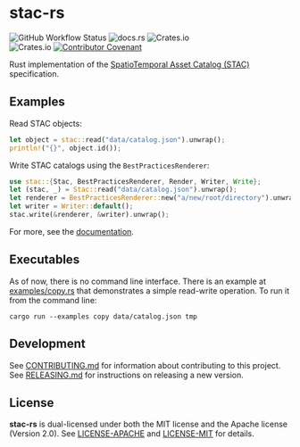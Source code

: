 # stac-rs

![GitHub Workflow Status](https://img.shields.io/github/workflow/status/gadomski/stac-rs/CI?style=for-the-badge)
![docs.rs](https://img.shields.io/docsrs/stac?style=for-the-badge)
![Crates.io](https://img.shields.io/crates/v/stac?style=for-the-badge) \
![Crates.io](https://img.shields.io/crates/l/stac?style=for-the-badge)
[![Contributor Covenant](https://img.shields.io/badge/Contributor%20Covenant-2.1-4baaaa.svg?style=for-the-badge)](./CODE_OF_CONDUCT) 

Rust implementation of the [SpatioTemporal Asset Catalog (STAC)](https://stacspec.org/) specification.

## Examples

Read STAC objects:

```rust
let object = stac::read("data/catalog.json").unwrap();
println!("{}", object.id());
```

Write STAC catalogs using the `BestPracticesRenderer`:

```rust
use stac::{Stac, BestPracticesRenderer, Render, Writer, Write};
let (stac, _) = Stac::read("data/catalog.json").unwrap();
let renderer = BestPracticesRenderer::new("a/new/root/directory").unwrap();
let writer = Writer::default();
stac.write(&renderer, &writer).unwrap();
```

For more, see the [documentation](https://docs.rs/stac/latest/stac/).

## Executables

As of now, there is no command line interface.
There is an example at [examples/copy.rs](./examples/copy.rs) that demonstrates a simple read-write operation.
To run it from the command line:

```shell
cargo run --examples copy data/catalog.json tmp
```

## Development

See [CONTRIBUTING.md](./CONTRIBUTING.md) for information about contributing to this project.
See [RELEASING.md](./RELEASING.md) for instructions on releasing a new version.

## License

**stac-rs** is dual-licensed under both the MIT license and the Apache license (Version 2.0).
See [LICENSE-APACHE](./LICENSE-APACHE) and [LICENSE-MIT](./LICENSE-MIT) for details.
